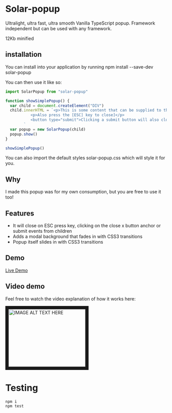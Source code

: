 <!---
<img src="https://codeship.com/projects/d17a6c50-f8fa-0134-9e36-76184fa5b855/status?branch=master"/>
--->

# Solar-popup

Ultralight, ultra fast, ultra smooth Vanilla TypeScript popup. Framework independent but can be used with any framework.

12Kb minified

## installation

You can install into your application by running
npm install --save-dev solar-popup

You can then use it like so:

```js
import SolarPopup from "solar-popup"

function showSimplePopup() {
  var child = document.createElement("DIV")
  child.innerHTML = `<p>This is some content that can be supplied to the popup</p>
           <p>Also press the [ESC] key to close]</p>
           <button type="submit">Clicking a submit button will also close it</button>
        `
  var popup = new SolarPopup(child)
  popup.show()
}

showSimplePopup()
```

You can also import the default styles solar-popup.css which will style it for you.

## Why

I made this popup was for my own consumption, but you are free to use it too!

## Features

- It will close on ESC press key, clicking on the close x button anchor or submit events from children
- Adds a modal background that fades in with CSS3 transitions
- Popup itself slides in with CSS3 transitions

## Demo

[Live Demo](https://quantumjs.github.io/solar-popup/demo/dist/)

## Video demo

Feel free to watch the video explanation of how it works here:

<a href="http://www.youtube.com/watch?feature=player_embedded&v=lVVPWdUCHLc
" target="_blank"><img src="http://img.youtube.com/vi/lVVPWdUCHLc/0.jpg" 
alt="IMAGE ALT TEXT HERE" width="240" height="180" border="10" /></a>

# Testing
```
npm i
npm test
```
